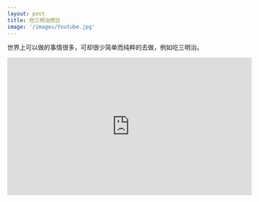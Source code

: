 ```yaml
---
layout: post
title: 吃三明治而已
image: '/images/Youtube.jpg'
---
```

世界上可以做的事情很多，可却很少简单而纯粹的去做，例如吃三明治。

<iframe width="560" height="315" src="https://www.youtube.com/embed/-ZHohkOx6_8" frameborder="0" allow="accelerometer; autoplay; encrypted-media; gyroscope; picture-in-picture" allowfullscreen></iframe>
